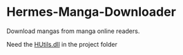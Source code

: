 # Hermes-Manga-Downloader
Download mangas from manga online readers.

Need the [HUtils.dll](https://github.com/HermesPasser/HUtils/releases/tag/0.1) in the project folder 
